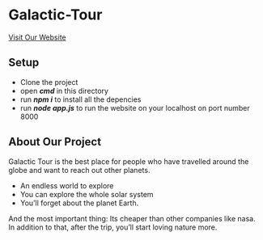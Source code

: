 # Galactic-Tour

[Visit Our Website](http://galactic-tour.herokuapp.com/)


<h2>Setup</h2>
<ul>
  <li>Clone the project</li>
  <li>open <b><i>cmd</i></b> in this directory</li>
  <li>run <b><i>npm i</i></b> to install all the depencies</li>
  <li>run <b><i>node app.js</i></b> to run the website on your localhost on port number 8000</li>
</ul>


<h2>About Our Project</h2>
<p>Galactic Tour is the best place for people who have travelled around the globe and want to reach out other planets.</p>
<ul>
  <li>An endless world to explore</li>
  <li>You can explore the whole solar system</li>
  <li>You’ll forget about the planet Earth.</li>
</ul>
<p>And the most important thing: Its cheaper than other companies like nasa. In addition to that, after the trip, you’ll start loving nature more.</p>
